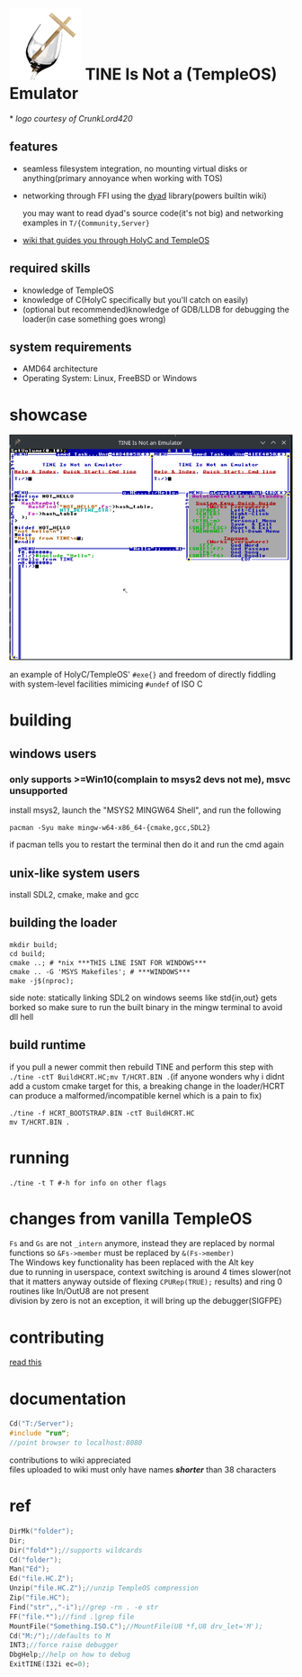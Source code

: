 # ![](./logo.png) TINE Is Not a (TempleOS) Emulator
 \* *logo courtesy of CrunkLord420*

## features
- seamless filesystem integration, no mounting virtual disks or anything(primary annoyance when working with TOS)
- networking through FFI using the [dyad](https://github.com/rxi/dyad) library(powers builtin wiki)

    you may want to read dyad's source code(it's not big) and networking examples in `T/{Community,Server}`

- [wiki that guides you through HolyC and TempleOS](#documentation)

## required skills
 - knowledge of TempleOS
 - knowledge of C(HolyC specifically but you'll catch on easily)
 - (optional but recommended)knowledge of GDB/LLDB for debugging the loader(in case something goes wrong)

## system requirements
 - AMD64 architecture
 - Operating System: Linux, FreeBSD or Windows

# showcase
![](./showcase.png)

an example of HolyC/TempleOS' `#exe{}` and freedom of directly fiddling with system-level facilities mimicing `#undef` of ISO C

# **building**
## windows users
### only supports >=Win10(complain to msys2 devs not me), msvc unsupported
install msys2, launch the "MSYS2 MINGW64 Shell", and run the following
```
pacman -Syu make mingw-w64-x86_64-{cmake,gcc,SDL2}
```
if pacman tells you to restart the terminal then do it and run the cmd again
## unix-like system users
install SDL2, cmake, make and gcc
## building the loader
```
mkdir build;
cd build;
cmake ..; # *nix ***THIS LINE ISNT FOR WINDOWS***
cmake .. -G 'MSYS Makefiles'; # ***WINDOWS***
make -j$(nproc);
```
side note: statically linking SDL2 on windows seems like std{in,out} gets borked so make sure to run the built binary in the mingw terminal to avoid dll hell
## build runtime
if you pull a newer commit then rebuild TINE and perform this step with `./tine -ctT BuildHCRT.HC;mv T/HCRT.BIN .`(if anyone wonders why i didnt add a custom cmake target for this, a breaking change in the loader/HCRT can produce a malformed/incompatible kernel which is a pain to fix)
```
./tine -f HCRT_BOOTSTRAP.BIN -ctT BuildHCRT.HC
mv T/HCRT.BIN .
```
# running
```
./tine -t T #-h for info on other flags
```
# changes from vanilla TempleOS
`Fs` and `Gs` are not `_intern` anymore, instead they are replaced by normal functions so `&Fs->member` must be replaced by `&(Fs->member)` <br>
The Windows key functionality has been replaced with the Alt key <br>
due to running in userspace, context switching is around 4 times slower(not that it matters anyway outside of flexing `CPURep(TRUE);` results) and ring 0 routines like In/OutU8 are not present <br>
division by zero is not an exception, it will bring up the debugger(SIGFPE)

# contributing
[read this](./contrib.md)

# documentation
```C
Cd("T:/Server");
#include "run";
//point browser to localhost:8080
```
contributions to wiki appreciated <br>
files uploaded to wiki must only have names ***shorter*** than 38 characters


# ref
```C
DirMk("folder");
Dir;
Dir("fold*");//supports wildcards
Cd("folder");
Man("Ed");
Ed("file.HC.Z");
Unzip("file.HC.Z");//unzip TempleOS compression
Zip("file.HC");
Find("str",,"-i");//grep -rn . -e str
FF("file.*");//find .|grep file
MountFile("Something.ISO.C");//MountFile(U8 *f,U8 drv_let='M');
Cd("M:/");//defaults to M
INT3;//force raise debugger
DbgHelp;//help on how to debug
ExitTINE(I32i ec=0);
```
